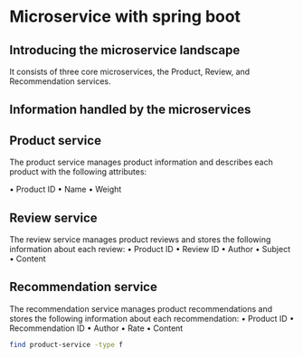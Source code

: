 # **Microservice with spring boot**


## **Introducing the microservice landscape**

It consists of three core microservices, the Product, Review, and Recommendation services.

## Information handled by the microservices


## **Product service**

The product service manages product information and describes each product with the following attributes:

• Product ID
• Name
• Weight

## **Review service**
The review service manages product reviews and stores the following information about each review:
• Product ID
• Review ID
• Author
• Subject
• Content

## **Recommendation service**
The recommendation service manages product recommendations and stores the following information about each recommendation:
• Product ID
• Recommendation ID
• Author
• Rate
• Content


```sh
find product-service -type f
```
